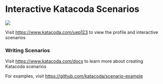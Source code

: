 # Interactive Katacoda Scenarios

[![](http://shields.katacoda.com/katacoda/uep123/count.svg)](https://www.katacoda.com/uep123 "Get your profile on Katacoda.com")

Visit https://www.katacoda.com/uep123 to view the profile and interactive scenarios

### Writing Scenarios
Visit https://www.katacoda.com/docs to learn more about creating Katacoda scenarios

For examples, visit https://github.com/katacoda/scenario-example
